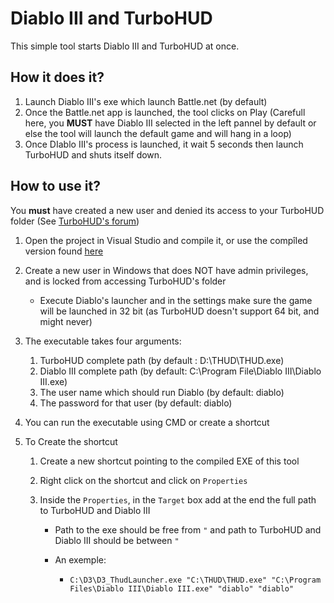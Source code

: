 # Diablo III and TurboHUD

This simple tool starts Diablo III and TurboHUD at once.

## How it does it?

1. Launch Diablo III's exe which launch Battle.net (by default)
1. Once the Battle.net app is launched, the tool clicks on Play (Carefull here, you **MUST** have Diablo III selected in the left pannel by default or else the tool will launch the default game and will hang in a loop)
1. Once DIablo III's process is launched, it wait 5 seconds then launch TurboHUD and shuts itself down.

## How to use it?

You **must** have created a new user and denied its access to your TurboHUD folder (See [TurboHUD's forum](http://www.ownedcore.com/forums/diablo-3/turbohud/turbohud-support/612776-how-protect-against-warden.html))

1. Open the project in Visual Studio and compile it, or use the compîled version found [here](https://github.com/yonguelink/D3_THUD/blob/master/D3_ThudLauncher.exe)
1. Create a new user in Windows that does NOT have admin privileges, and is locked from accessing TurboHUD's folder

	* Execute Diablo's launcher and in the settings make sure the game will be launched in 32 bit (as TurboHUD doesn't support 64 bit, and might never)
1. The executable takes four arguments:

	1. TurboHUD complete path (by default : D:\THUD\THUD.exe)
	1. Diablo III complete path (by default: C:\Program File\Diablo III\Diablo III.exe)
	1. The user name which should run Diablo (by default: diablo)
	1. The password for that user (by default: diablo)
1. You can run the executable using CMD or create a shortcut
1. To Create the shortcut

	1. Create a new shortcut pointing to the compiled EXE of this tool
	1. Right click on the shortcut and click on `Properties`
	1. Inside the `Properties`, in the `Target` box add at the end the full path to TurboHUD and Diablo III

		* Path to the exe should be free from `"` and path to TurboHUD and Diablo III should be between `"`
		* An exemple:
		
			* `C:\D3\D3_ThudLauncher.exe "C:\THUD\THUD.exe" "C:\Program Files\Diablo III\Diablo III.exe" "diablo" "diablo"`
